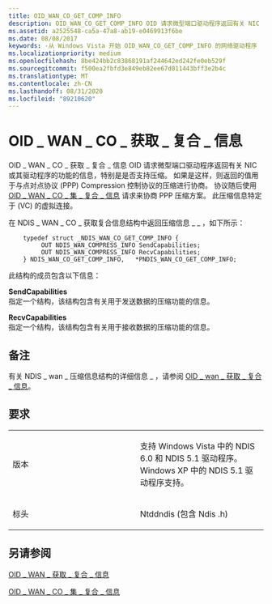 ```yaml
---
title: OID_WAN_CO_GET_COMP_INFO
description: OID_WAN_CO_GET_COMP_INFO OID 请求微型端口驱动程序返回有关 NIC 或其驱动程序的功能的信息，特别是是否支持压缩。
ms.assetid: a2525548-ca5a-47a8-ab19-e0469913f6be
ms.date: 08/08/2017
keywords: -从 Windows Vista 开始 OID_WAN_CO_GET_COMP_INFO 的网络驱动程序
ms.localizationpriority: medium
ms.openlocfilehash: 8be424bb2c83868191af244642ed242fe0eb529f
ms.sourcegitcommit: f500ea2fbfd3e849eb82ee67d011443bff3e2b4c
ms.translationtype: MT
ms.contentlocale: zh-CN
ms.lasthandoff: 08/31/2020
ms.locfileid: "89210620"
---
```

# <a name="oid_wan_co_get_comp_info"></a>OID \_ WAN \_ CO \_ 获取 \_ 复合 \_ 信息


OID \_ WAN \_ CO \_ 获取 \_ 复合 \_ 信息 OID 请求微型端口驱动程序返回有关 NIC 或其驱动程序的功能的信息，特别是是否支持压缩。 如果是这样，则返回的值用于与点对点协议 (PPP) Compression 控制协议的压缩进行协商。 协议随后使用 [OID \_ WAN \_ CO \_ 集 \_ 复合 \_ 信息](oid-wan-co-set-comp-info.md) 请求来协商 PPP 压缩方案。 此压缩信息特定于 (VC) 的虚拟连接。

在 NDIS \_ WAN \_ CO \_ 获取复合信息结构中返回压缩信息 \_ \_ ，如下所示：

```ManagedCPlusPlus
    typedef struct _NDIS_WAN_CO_GET_COMP_INFO {
         OUT NDIS_WAN_COMPRESS_INFO SendCapabilities;
         OUT NDIS_WAN_COMPRESS_INFO RecvCapabilities;
    } NDIS_WAN_CO_GET_COMP_INFO,   *PNDIS_WAN_CO_GET_COMP_INFO;
```




此结构的成员包含以下信息：

<a href="" id="sendcapabilities"></a>**SendCapabilities**  
指定一个结构，该结构包含有关用于发送数据的压缩功能的信息。

<a href="" id="recvcapabilities"></a>**RecvCapabilities**  
指定一个结构，该结构包含有关用于接收数据的压缩功能的信息。

<a name="remarks"></a>备注
-------

有关 NDIS \_ wan \_ 压缩信息结构的详细信息 \_ ，请参阅 [OID \_ wan \_ 获取 \_ 复合 \_ 信息](/previous-versions/windows/hardware/network/ff561202(v=vs.85))。

<a name="requirements"></a>要求
------------

<table>
<colgroup>
<col width="50%" />
<col width="50%" />
</colgroup>
<tbody>
<tr class="odd">
<td><p>版本</p></td>
<td><p>支持 Windows Vista 中的 NDIS 6.0 和 NDIS 5.1 驱动程序。 Windows XP 中的 NDIS 5.1 驱动程序支持。</p></td>
</tr>
<tr class="even">
<td><p>标头</p></td>
<td>Ntddndis (包含 Ndis .h) </td>
</tr>
</tbody>
</table>

## <a name="see-also"></a>另请参阅


[OID \_ WAN \_ 获取 \_ 复合 \_ 信息](/previous-versions/windows/hardware/network/ff561202(v=vs.85))

[OID \_ WAN \_ CO \_ 集 \_ 复合 \_ 信息](oid-wan-co-set-comp-info.md)